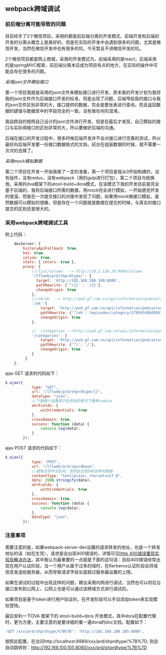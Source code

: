 ## webpack跨域调试

### 前后端分离可能导致的问题

目前经手了2个微信项目，采用的都是前后端分离的开发模式，前端开发和后端的开发的分离从概念上是美好的，但是在实际的开发中会遇到很多的问题，尤其是微信开发，当然在微信开发中也有很多的坑，今天暂且不讲微信开发的坑。

2个微信项目都是网上商城，采用的开发模式为，前端采用的是react，后端采用的是springMVC框架，前后端分离本应成为项目有点的地方，在实际的操作中可能会存在很多的问题。

*采用json文件模拟接口*

第一个项目我就是采用的json文件来模拟接口进行开发，原本我的开发计划为我将我的json文件作为后端接口开发的标准，但是出现了问题，后端甩给我的接口与我的json文件区别非常的大，接口提供的数据，完全是整张表进行查询，而且返回数据的键值与数据库中的字段完全的一致，没有做任何的混淆。

我自顾自的按照自己设计的json文件进行开发，但是在最后才发现，自己模拟的接口与实际得接口的区别非常的大，所以要做好后端的沟通。

后端在接口的开发过程中，很多时候后端开发并不会对接口进行完善的测试，所以最好向后端开发要一份接口数据格式的文档，前台在组装数据的时候，就不需要一次次的去猜了。

*采用mock模拟数据*

第二个项目在开发一开始我做了一定的准备，第一个项目是我从0开始构建的，没有组件，没有redux，没有webpack（用的gulp进行打包），第二个项目鸟枪换炮，采用的dva框架下的atool-build+dora模式，在该模式下我的开发目前是完全基于后端的，我将后端接口所需的数据，用mock完全进行模拟，一开始感觉开发的很溜，但是在一次提交接口的对接中发现了问题，如果用mock做接口模拟，虽然数据可以模拟的很像，但是存在一个问题就是数据在提交的时候，与真实的接口提交的区别还是很大的。

### 采用webpack跨域调试工具

附上代码：
```javascript
    devServer: {
		historyApiFallback: true,
      	hot: true,
		inline: true,
		stats: { colors: true },
		proxy: {
			///list/column  --> http://10.2.130.20:9000/column
	        '/lflweb/prd/shprdtype/': {
	          target: 'http://192.168.100.100:8080',
	          pathRewrite: {'^/{}' : '/{}'},
	          changeOrigin: true
	        },
	        ///ok/ok  --> http://pod.gf.com.cn/api/information/podcastserver/1.0.0/episodes/category/57959fd6b05063000b284f58?page_no=1&page_size=1
	        '/ok':{
	        	target: 'http://pod.gf.com.cn/api/information/podcastserver/1.0.0',
	        	pathRewrite: {'^/ok':'/episodes/category/57959fd6b05063000b284f58?page_no=1&page_size=10'},
	        	changeOrigin: true
	        },

	        //	/categories -->http://pod.gf.com.cn/api/information/podcastserver/1.0.0/categories
	        '/categories': {
	        	target: 'http://pod.gf.com.cn/api/information/podcastserver/1.0.0',
	        	pathRewrite: {'^/': '/'},
	        	changeOrigin: true
	        }
	     }
	},
```

ajax GET 请求的代码如下：

```javascript
$.ajax({
			type: "GET",
			url: "/lflweb/prd/shprdtype/{}",
			dataType: "json",
			//下面俩个设置用于在转发的情况下携带cookie
			xhrFields: {
				withCredentials: true
			},
			crossDomain: true,
			success: function (data) {
				console.log(data);
			}
		});
```

ajax POST 请求的代码如下：

```javascript
$.ajax({
			type: 'POST',
			url: "/lflweb/ord/seordbase",
			//避免出现中文乱码，否则会出现500这样的报错
			contentType: "text/plain; charset=utf-8",
			data: JSON.stringify(data),
			xhrFields: {
				withCredentials: true
			},
			crossDomain: true,
			success: function (data) {
				console.log(data);
			},
			dataType: "json",
		});
```



### 注意事项

需要注意的是，如果webpack-server-dev设置的请求转发的地址，也是一个转发地址的话（如花生壳），请求是会出现400错误的，详情可见[Http 400错误重现实验及解决办法](http://blog.csdn.net/directionofear/article/details/8022748)，其中我认为最重要的一点就是下面的这句话：目前400错误经常出现在用户认证阶段，当一个用户从属于过多的域时，在Kerberos认证阶段会将域信息发送给服务器，从而导致请求字段长度超过服务器设置的上限。

如果在调试的过程中出现这样的问题，建议采用内网进行调试，当然也可以将后台接口发布到公网上，公网上也是可以通过该跨域方式进行调试的。

如果项目是基于token进行用户验证的，在开发阶段可以手动添加token来实现模拟登陆。

最后安利一下DVA 框架下的 atool-build+dora 开发模式，其中dora在配置代理时，更为方便，主要注意的是要详细的看一遍dora的doc文档，配置如下：

```javascript
'GET /xxx/prd/shprdtype/%7B%7D': 'http://192.168.100.105:8080',
```

按照此配置，在访问http://localhost:8989/xxx/prd/shprdtype/%7B%7D, 则会自动跳转到：http://192.168.100.105:8080/xxx/prd/shprdtype/%7B%7D